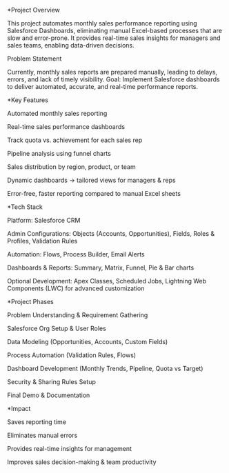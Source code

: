*Project Overview

This project automates monthly sales performance reporting using Salesforce Dashboards, eliminating manual Excel-based processes that are slow and error-prone. It provides real-time sales insights for managers and sales teams, enabling data-driven decisions.

Problem Statement

Currently, monthly sales reports are prepared manually, leading to delays, errors, and lack of timely visibility.
Goal: Implement Salesforce dashboards to deliver automated, accurate, and real-time performance reports.

*Key Features

Automated monthly sales reporting

Real-time sales performance dashboards

Track quota vs. achievement for each sales rep

Pipeline analysis using funnel charts

Sales distribution by region, product, or team

Dynamic dashboards → tailored views for managers & reps

Error-free, faster reporting compared to manual Excel sheets

*Tech Stack

Platform: Salesforce CRM

Admin Configurations: Objects (Accounts, Opportunities), Fields, Roles & Profiles, Validation Rules

Automation: Flows, Process Builder, Email Alerts

Dashboards & Reports: Summary, Matrix, Funnel, Pie & Bar charts

Optional Development: Apex Classes, Scheduled Jobs, Lightning Web Components (LWC) for advanced customization

*Project Phases

Problem Understanding & Requirement Gathering

Salesforce Org Setup & User Roles

Data Modeling (Opportunities, Accounts, Custom Fields)

Process Automation (Validation Rules, Flows)

Dashboard Development (Monthly Trends, Pipeline, Quota vs Target)

Security & Sharing Rules Setup

Final Demo & Documentation

*Impact

Saves reporting time

Eliminates manual errors

Provides real-time insights for management

Improves sales decision-making & team productivity
